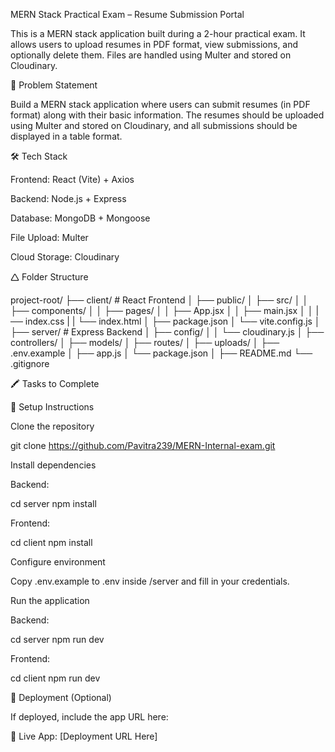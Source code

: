 MERN Stack Practical Exam – Resume Submission Portal

This is a MERN stack application built during a 2-hour practical exam. It allows users to upload resumes in PDF format, view submissions, and optionally delete them. Files are handled using Multer and stored on Cloudinary.

🧩 Problem Statement

Build a MERN stack application where users can submit resumes (in PDF format) along with their basic information. The resumes should be uploaded using Multer and stored on Cloudinary, and all submissions should be displayed in a table format.

🛠️ Tech Stack

Frontend: React (Vite) + Axios

Backend: Node.js + Express

Database: MongoDB + Mongoose

File Upload: Multer

Cloud Storage: Cloudinary

🛆 Folder Structure

project-root/
├── client/                     # React Frontend
│   ├── public/
│   ├── src/
│   │   ├── components/
│   │   ├── pages/
│   │   ├── App.jsx
│   │   ├── main.jsx
│   │   |── index.css
|   |   └── index.html
│   ├── package.json
│   └── vite.config.js
│
├── server/                     # Express Backend
│   ├── config/
│   │   └── cloudinary.js
│   ├── controllers/
│   ├── models/
│   ├── routes/
│   ├── uploads/
│   ├── .env.example
│   ├── app.js
│   └── package.json
│
├── README.md
└── .gitignore

🖍 Tasks to Complete



🔧 Setup Instructions

Clone the repository

git clone https://github.com/Pavitra239/MERN-Internal-exam.git

Install dependencies

Backend:

cd server
npm install

Frontend:

cd client
npm install

Configure environment

Copy .env.example to .env inside /server and fill in your credentials.

Run the application

Backend:

cd server
npm run dev

Frontend:

cd client
npm run dev

📎 Deployment (Optional)

If deployed, include the app URL here:

🔗 Live App: [Deployment URL Here]

